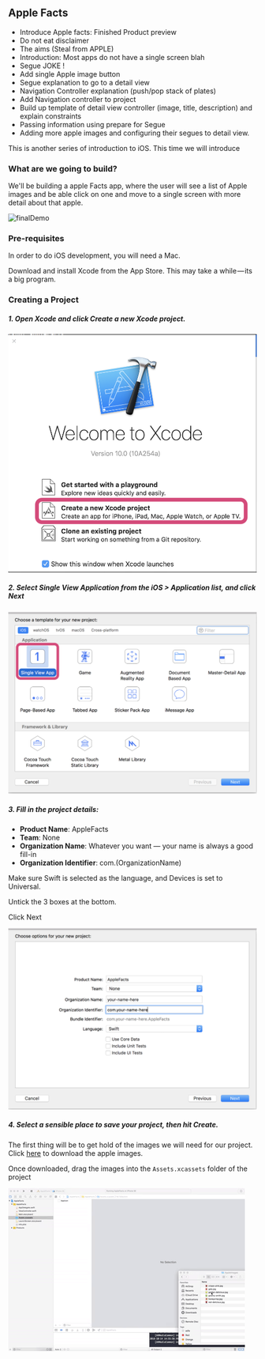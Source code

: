 ## Apple Facts

* Introduce Apple facts: Finished Product preview
* Do not eat disclaimer
* The aims (Steal from APPLE)
* Introduction: Most apps do not have a single screen blah
* Segue JOKE !
* Add single Apple image button
* Segue explanation to go to a detail view
* Navigation Controller explanation (push/pop stack of plates)
* Add Navigation controller to project
* Build up template of detail view controller (image, title, description) and explain constraints
* Passing information using prepare for Segue
* Adding more apple images and configuring their segues to detail view.

This is another series of introduction to iOS. This time we will introduce

### What are we going to build?

We'll be building a apple Facts app, where the user will see a list of Apple images and be able click on one and move to a single screen with more detail about that apple.

  ![finalDemo](./assets/AppleFactsDemoGif.gif)


### Pre-requisites

In order to do iOS development, you will need a Mac.

Download and install Xcode from the App Store. This may take a while — its a big program.

### Creating a Project

##### 1. Open Xcode and click **Create a new Xcode project**.

  ![step1](./assets/AppleFacts-step1.png)

##### 2. Select Single View Application from the **iOS > Application list**, and click **Next**

  ![step2](./assets/AppleFacts-step2.png)

##### 3. Fill in the project details:

* **Product Name**: AppleFacts
* **Team**: None
* **Organization Name**: Whatever you want — your name is always a good fill-in
* **Organization Identifier**: com.(OrganizationName)

Make sure Swift is selected as the language, and Devices is set to Universal.

Untick the 3 boxes at the bottom.

Click Next

  ![step3](./assets/AppleFacts-step3.png)

##### 4. Select a sensible place to save your project, then hit **Create**.

The first thing will be to get hold of the images we will need for our project. Click [here](https://drive.google.com/drive/folders/1kZIvWC3Mx-HrsEoC7r4WriVNxnwc6nBj?usp=sharing) to download the apple images.

Once downloaded, drag the images into the `Assets.xcassets` folder of the project

  ![finalDemo](./assets/AppleImagesToAssetsFolder.gif)
